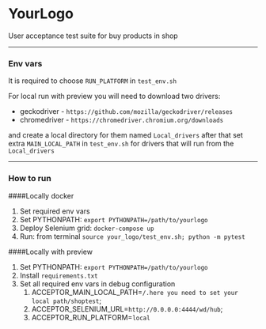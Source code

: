 # YourLogo

User acceptance test suite for buy products in shop 

-------
### Env vars

It is required to choose `RUN_PLATFORM` in `test_env.sh` 

For local run with preview you will need to download two drivers:
- geckodriver - `https://github.com/mozilla/geckodriver/releases`
- chromedriver - `https://chromedriver.chromium.org/downloads`

and create a local directory for them named `Local_drivers` after that 
set extra `MAIN_LOCAL_PATH` in `test_env.sh` for drivers that will run from the `Local_drivers`


-------
### How to run

####Locally docker     
1. Set required env vars   
2. Set PYTHONPATH: `export PYTHONPATH=/path/to/yourlogo`
3. Deploy Selenium grid: `docker-compose up`   
4. Run: from terminal `source your_logo/test_env.sh; python -m pytest`

####Locally with preview
1. Set PYTHONPATH: `export PYTHONPATH=/path/to/yourlogo`
2. Install `requirements.txt`
3. Set all required env vars in debug configuration
   1. ACCEPTOR_MAIN_LOCAL_PATH=`/.here you need to set your local path/shoptest`;
   2. ACCEPTOR_SELENIUM_URL=`http://0.0.0.0:4444/wd/hub`;
   3. ACCEPTOR_RUN_PLATFORM=`local`
